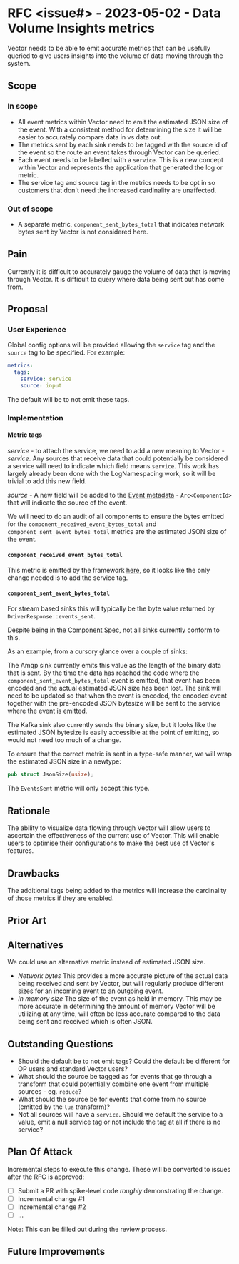 # RFC <issue#> - 2023-05-02 - Data Volume Insights metrics

Vector needs to be able to emit accurate metrics that can be usefully queried
to give users insights into the volume of data moving through the system.

## Scope

### In scope

- All event metrics within Vector need to emit the estimated JSON size of the
  event. With a consistent method for determining the size it will be easier
  to accurately compare data in vs data out.
- The metrics sent by each sink needs to be tagged with the source id of the
  event so the route an event takes through Vector can be queried.
- Each event needs to be labelled with a `service`. This is a new concept
  within Vector and represents the application that generated the log or
  metric.
- The service tag and source tag in the metrics needs to be opt in so customers
  that don't need the increased cardinality are unaffected.

### Out of scope

- A separate metric, `component_sent_bytes_total` that indicates network bytes
  sent by Vector is not considered here.

## Pain

Currently it is difficult to accurately gauge the volume of data that is moving
through Vector. It is difficult to query where data being sent out has come
from.

## Proposal

### User Experience

Global config options will be provided allowing the `service` tag and the
`source` tag to be specified. For example:

```yaml
metrics:
  tags:
    service: service
    source: input
```

The default will be to not emit these tags.

### Implementation

#### Metric tags

*service* - to attach the service, we need to add a new meaning to Vector - *service*. Any sources that
            receive data that could potentially be considered a service will need to indicate which field
            means `service`.
            This work has largely already been done with the LogNamespacing work, so it will be trivial to add
            this new field.

*source* - A new field will be added to the [Event metadata][event_metadata] - `Arc<ComponentId>` that will indicate the source
           of the event.

We will need to do an audit of all components to ensure the bytes emitted for the `component_received_event_bytes_total`
and `component_sent_event_bytes_total` metrics are the estimated JSON size of the event.

#### `component_received_event_bytes_total`

This metric is emitted by the framework [here][source_sender], so it looks like the only change needed is
to add the service tag.

#### `component_sent_event_bytes_total`

For stream based sinks this will typically be the byte value returned by `DriverResponse::events_sent`.

Despite being in the [Component Spec][component_spec], not all sinks currently conform to this.

As an example, from a cursory glance over a couple of sinks:

The Amqp sink currently emits this value as the length of the binary data that is sent. By the time the data has
reached the code where the `component_sent_event_bytes_total` event is emitted, that event has been encoded
and the actual estimated JSON size has been lost. The sink will need to be updated so that when the event is
encoded, the encoded event together with the pre-encoded JSON bytesize will be sent to the service where the
event is emitted.

The Kafka sink also currently sends the binary size, but it looks like the estimated JSON bytesize is easily
accessible at the point of emitting, so would not need too much of a change.

To ensure that the correct metric is sent in a type-safe manner, we will wrap the estimated JSON size in a
newtype:

```rust
pub struct JsonSize(usize);
```

The `EventsSent` metric will only accept this type.

## Rationale

The ability to visualize data flowing through Vector will allow users to ascertain
the effectiveness of the current use of Vector. This will enable users to
optimise their configurations to make the best use of Vector's features.

## Drawbacks

The additional tags being added to the metrics will increase the cardinality of
those metrics if they are enabled.

## Prior Art


## Alternatives

We could use an alternative metric instead of estimated JSON size.

- *Network bytes* This provides a more accurate picture of the actual data being received
  and sent by Vector, but will regularly produce different sizes for an incoming event
  to an outgoing event.
- *In memory size* The size of the event as held in memory. This may be more accurate in
  determining the amount of memory Vector will be utilizing at any time, will often be
  less accurate compared to the data being sent and received which is often JSON.

## Outstanding Questions

- Should the default be to not emit tags? Could the default be different for OP users and standard Vector
  users?
- What should the source be tagged as for events that go through a transform that could potentially
  combine one event from multiple sources - eg. `reduce`?
- What should the source be for events that come from no source (emitted by the `lua` transform)?
- Not all sources will have a `service`. Should we default the service to a value, emit a null service tag
  or not include the tag at all if there is no service?

## Plan Of Attack

Incremental steps to execute this change. These will be converted to issues after the RFC is approved:

- [ ] Submit a PR with spike-level code _roughly_ demonstrating the change.
- [ ] Incremental change #1
- [ ] Incremental change #2
- [ ] ...

Note: This can be filled out during the review process.

## Future Improvements


[component_spec]: https://github.com/vectordotdev/vector/blob/master/docs/specs/component.md#componenteventssent
[source_sender]: https://github.com/vectordotdev/vector/blob/master/src/source_sender/mod.rs#L265-L268
[event_metadata]: https://github.com/vectordotdev/vector/blob/master/lib/vector-core/src/event/metadata.rs#L20-L38